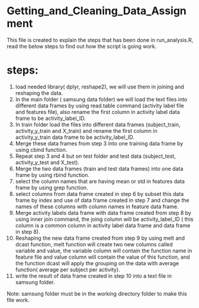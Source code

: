 Getting_and_Cleaning_Data_Assignment
====================================

This file is created to explain the steps that has been done in run_analysis.R, read the below steps to find out how the script is going work.

# steps:

1.  load needed library( dplyr, reshape2), we will use them in joining and reshaping the data.
2.  In the main folder ( samsung data folder) we will load the text files into different data frames by using read.table command (activity label file and features file), also rename the first column in activity label data frame to be activity_label_ID.
3.  In train folder load the files into different data frames (subject_train, activity_y_train and X_train) and rename the first column in activity_y_train data frame to be activity_label_ID.  
4.  Merge these data frames from step 3 into one training data frame by using cbind function.
5.  Repeat step 3 and 4 but on test folder and test data (subject_test, activity_y_test and X_test).
6.  Merge the two data frames (train and test data frames) into one data frame by using rbind function.
7.  select the column names that are having mean or std in features data frame by using grep function.
8.  select columns from data frame created in step 6 by subset this data frame by index and use of data frame created in step 7 and change the names of these columns with column names in feature data frame.
9.  Merge activity labels data frame with data frame created from step 8 by using inner join command, the joing column will be activity_label_ID ( this column is a common column in activity label data frame and data frame in step 8).
10. Reshaping the new data frame created from step 9 by using melt and dcast function, melt function will create two new columns called variable and value, the variable column will contain the function name in feature file and value column will contain the value of this function, and the function dcast will apply the grouping on the data with average function( average per subject per activity).
11. write the result of data frame created in step 10 into a text file in samsung folder.

Note: samsung folder must be in the working directory folder to make this file work.

